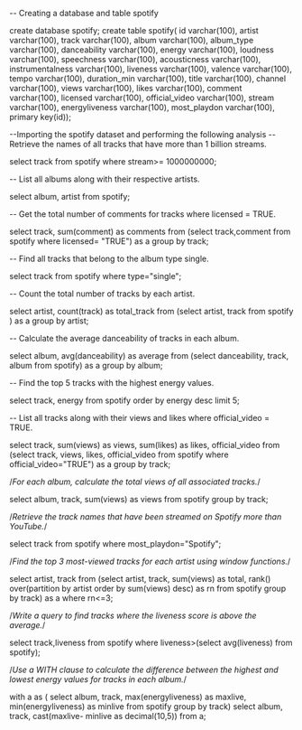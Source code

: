 -- Creating a database and table spotify

create database spotify;
create table spotify(
id               varchar(100),
artist	         varchar(100),
track	           varchar(100),
album	           varchar(100),
album_type	     varchar(100),
danceability     varchar(100),
energy	         varchar(100),
loudness         varchar(100),
speechness       varchar(100),
acousticness     varchar(100),
instrumentalness varchar(100),
liveness         varchar(100),
valence	         varchar(100),
tempo	           varchar(100),
duration_min	   varchar(100),
title	           varchar(100),
channel	         varchar(100),
views	           varchar(100),
likes            varchar(100),
comment	         varchar(100),
licensed	       varchar(100),
official_video	 varchar(100),
stream	         varchar(100),
energyliveness	 varchar(100),
most_playdon     varchar(100),
primary key(id));



--Importing the spotify dataset and performing the following analysis
-- Retrieve the names of all tracks that have more than 1 billion streams.

select track from spotify where stream>= 1000000000;



-- List all albums along with their respective artists.

select album, artist from spotify;



-- Get the total number of comments for tracks where licensed = TRUE.

select  track, sum(comment) as comments from
(select track,comment from spotify where licensed= "TRUE") as a
group by track;



-- Find all tracks that belong to the album type single.

select track from spotify where type="single";



-- Count the total number of tracks by each artist.

select artist, count(track) as total_track from
(select artist, track  from spotify ) as a
group by artist;



-- Calculate the average danceability of tracks in each album.

select album, avg(danceability) as average 
from 
(select danceability, track, album from spotify) as a
group by album;



-- Find the top 5 tracks with the highest energy values.

select track, energy from spotify 
order by energy desc limit 5;



-- List all tracks along with their views and likes where official_video = TRUE.

select track, sum(views) as views, sum(likes) as likes, official_video
from
(select track, views, likes, official_video from spotify where official_video="TRUE") as a
group by track;



/*For each album, calculate the total views of all associated tracks.*/

select album, track, sum(views) as views from spotify
group by track;



/*Retrieve the track names that have been streamed on Spotify more than YouTube.*/

select track from spotify where most_playdon="Spotify";



/*Find the top 3 most-viewed tracks for each artist using window functions.*/

select artist, track
from
(select artist, track, sum(views) as total, rank() over(partition by artist order by sum(views)
 desc) as rn
from spotify 
group by track) as a 
where rn<=3;



/*Write a query to find tracks where the liveness score is above the average.*/

select track,liveness from spotify
where liveness>(select avg(liveness) from spotify);



/*Use a WITH clause to calculate the difference between the highest and lowest energy 
values for tracks in each album.*/

with a as (
select album, track, max(energyliveness) as maxlive, min(energyliveness) as minlive from spotify
group by track)
select album, track, cast(maxlive- minlive as decimal(10,5)) from a;


